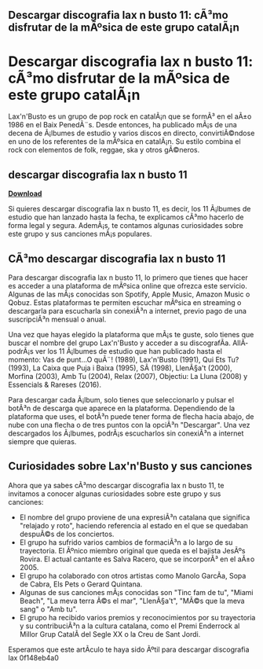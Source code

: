 ## Descargar discografia lax n busto 11: cÃ³mo disfrutar de la mÃºsica de este grupo catalÃ¡n

  
# Descargar discografia lax n busto 11: cÃ³mo disfrutar de la mÃºsica de este grupo catalÃ¡n
 
Lax'n'Busto es un grupo de pop rock en catalÃ¡n que se formÃ³ en el aÃ±o 1986 en el Baix PenedÃ¨s. Desde entonces, ha publicado mÃ¡s de una decena de Ã¡lbumes de estudio y varios discos en directo, convirtiÃ©ndose en uno de los referentes de la mÃºsica en catalÃ¡n. Su estilo combina el rock con elementos de folk, reggae, ska y otros gÃ©neros.
 
## descargar discografia lax n busto 11


[**Download**](https://conttooperting.blogspot.com/?l=2tM6s3)

 
Si quieres descargar discografia lax n busto 11, es decir, los 11 Ã¡lbumes de estudio que han lanzado hasta la fecha, te explicamos cÃ³mo hacerlo de forma legal y segura. AdemÃ¡s, te contamos algunas curiosidades sobre este grupo y sus canciones mÃ¡s populares.
 
## CÃ³mo descargar discografia lax n busto 11
 
Para descargar discografia lax n busto 11, lo primero que tienes que hacer es acceder a una plataforma de mÃºsica online que ofrezca este servicio. Algunas de las mÃ¡s conocidas son Spotify, Apple Music, Amazon Music o Qobuz. Estas plataformas te permiten escuchar mÃºsica en streaming o descargarla para escucharla sin conexiÃ³n a internet, previo pago de una suscripciÃ³n mensual o anual.
 
Una vez que hayas elegido la plataforma que mÃ¡s te guste, solo tienes que buscar el nombre del grupo Lax'n'Busto y acceder a su discografÃ­a. AllÃ­ podrÃ¡s ver los 11 Ã¡lbumes de estudio que han publicado hasta el momento: Vas de punt...O quÃ¨! (1989), Lax'n'Busto (1991), Qui Ets Tu? (1993), La Caixa que Puja i Baixa (1995), SÃ­ (1998), LlenÃ§a't (2000), Morfina (2003), Amb Tu (2004), Relax (2007), Objectiu: La Lluna (2008) y Essencials & Rareses (2016).
 
Para descargar cada Ã¡lbum, solo tienes que seleccionarlo y pulsar el botÃ³n de descarga que aparece en la plataforma. Dependiendo de la plataforma que uses, el botÃ³n puede tener forma de flecha hacia abajo, de nube con una flecha o de tres puntos con la opciÃ³n "Descargar". Una vez descargados los Ã¡lbumes, podrÃ¡s escucharlos sin conexiÃ³n a internet siempre que quieras.
 
## Curiosidades sobre Lax'n'Busto y sus canciones
 
Ahora que ya sabes cÃ³mo descargar discografia lax n busto 11, te invitamos a conocer algunas curiosidades sobre este grupo y sus canciones:
 
- El nombre del grupo proviene de una expresiÃ³n catalana que significa "relajado y roto", haciendo referencia al estado en el que se quedaban despuÃ©s de los conciertos.
- El grupo ha sufrido varios cambios de formaciÃ³n a lo largo de su trayectoria. El Ãºnico miembro original que queda es el bajista JesÃºs Rovira. El actual cantante es Salva Racero, que se incorporÃ³ en el aÃ±o 2005.
- El grupo ha colaborado con otros artistas como Manolo GarcÃ­a, Sopa de Cabra, Els Pets o Gerard Quintana.
- Algunas de sus canciones mÃ¡s conocidas son "Tinc fam de tu", "Miami Beach", "La meva terra Ã©s el mar", "LlenÃ§a't", "MÃ©s que la meva sang" o "Amb tu".
- El grupo ha recibido varios premios y reconocimientos por su trayectoria y su contribuciÃ³n a la cultura catalana, como el Premi Enderrock al Millor Grup CatalÃ  del Segle XX o la Creu de Sant Jordi.

Esperamos que este artÃ­culo te haya sido Ãºtil para descargar discografia lax
 0f148eb4a0
